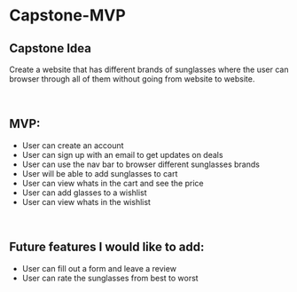 # Capstone-MVP

<h2> Capstone Idea </h2>
<p> Create a website that has different brands of sunglasses where the user can browser through all of them without going from website to website.</p>
<br>
<h2>MVP:</h2>
<ul>
<li>User can create an account</li>
<li>User can sign up with an email to get updates on deals</li>
<li>User can use the nav bar to browser different sunglasses brands</li>
<li>User will be able to add sunglasses to cart</li>
<li>User can view whats in the cart and see the price</li>
<li>User can add glasses to a wishlist</li>
<li>User can view whats in the wishlist</li>
</ul>
<br>
<h2>Future features I would like to add:</h2>
<ul>
<li>User can fill out a form and leave a review</li>
<li>User can rate the sunglasses from best to worst</li>
</ul>
